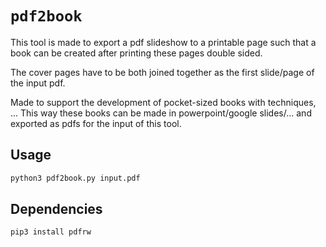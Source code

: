 # `pdf2book`

This tool is made to export a pdf slideshow to a printable page such that a book can be created after printing these pages double sided.

The cover pages have to be both joined together as the first slide/page of the input pdf.

Made to support the development of pocket-sized books with techniques, ...
This way these books can be made in powerpoint/google slides/... and exported as pdfs for the input of this tool.

## Usage

```sh
python3 pdf2book.py input.pdf
```

## Dependencies

```sh
pip3 install pdfrw
```
